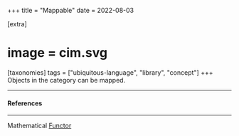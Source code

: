 +++
title = "Mappable"
date = 2022-08-03

[extra]
#  image = cim.svg
[taxonomies]
   tags = ["ubiquitous-language", "library", "concept"]
+++
Objects in the category can be mapped.

---

#### References

---

Mathematical [Functor](/library/functor)